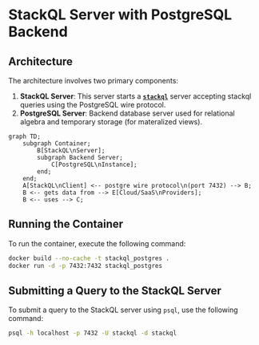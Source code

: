 # StackQL Server with PostgreSQL Backend

## Architecture

The architecture involves two primary components:

1. **StackQL Server**: This server starts a [__`stackql`__](https://github.com/stackql/stackql) server accepting stackql queries using the PostgreSQL wire protocol.
2. **PostgreSQL Server**: Backend database server used for relational algebra and temporary storage (for materalized views).

```mermaid
graph TD;
    subgraph Container;
        B[StackQL\nServer];
        subgraph Backend Server;
            C[PostgreSQL\nInstance];
        end;
    end;
    A[StackQL\nClient] <-- postgre wire protocol\n(port 7432) --> B;
    B <-- gets data from --> E[Cloud/SaaS\nProviders];
    B <-- uses --> C;
```

## Running the Container

To run the container, execute the following command:

```bash
docker build --no-cache -t stackql_postgres .
docker run -d -p 7432:7432 stackql_postgres
```

## Submitting a Query to the StackQL Server

To submit a query to the StackQL server using `psql`, use the following command:

```bash
psql -h localhost -p 7432 -U stackql -d stackql
```

